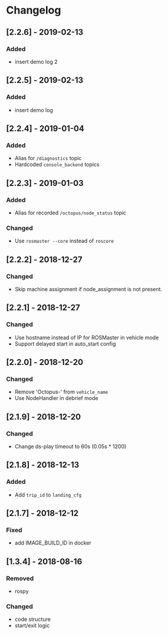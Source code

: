 # Changelog

## [2.2.6] - 2019-02-13

### Added

- insert demo log 2

## [2.2.5] - 2019-02-13

### Added
- insert demo log

## [2.2.4] - 2019-01-04

### Added

- Alias for `/diagnostics` topic
- Hardcoded `console_backend` topics

## [2.2.3] - 2019-01-03

### Added

- Alias for recorded `/octopus/node_status` topic

### Changed

- Use `rosmaster --core` instead of `roscore`

## [2.2.2] - 2018-12-27

### Changed

- Skip machine assignment if node_assignment is not present.

## [2.2.1] - 2018-12-27

### Changed

- Use hostname instead of IP for ROSMaster in vehicle mode
- Support delayed start in auto_start config

## [2.2.0] - 2018-12-20

### Changed

- Remove 'Octopus-' from `vehicle_name`
- Use NodeHandler in debrief mode

## [2.1.9] - 2018-12-20

### Changed

- Change ds-play timeout to 60s (0.05s * 1200)

## [2.1.8] - 2018-12-13

### Added

- Add `trip_id` to `landing_cfg`

## [2.1.7] - 2018-12-12

### Fixed

- add IMAGE_BUILD_ID in docker

## [1.3.4] - 2018-08-16

### Removed
- rospy

### Changed
- code structure
- start/exit logic

